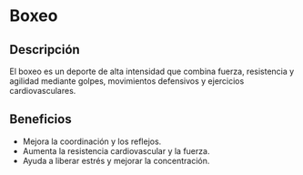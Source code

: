 # Boxeo
## Descripción
El boxeo es un deporte de alta intensidad que combina fuerza, resistencia y agilidad mediante golpes, movimientos defensivos y ejercicios cardiovasculares.
## Beneficios
- Mejora la coordinación y los reflejos.
- Aumenta la resistencia cardiovascular y la fuerza.
- Ayuda a liberar estrés y mejorar la concentración.
